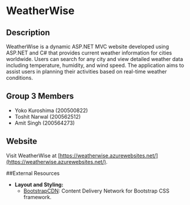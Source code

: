 # WeatherWise

## Description
WeatherWise is a dynamic ASP.NET MVC website developed using ASP.NET and C# that provides current weather information for cities worldwide. Users can search for any city and view detailed weather data including temperature, humidity, and wind speed. The application aims to assist users in planning their activities based on real-time weather conditions.

## Group 3 Members
- Yoko Kuroshima (200500822) 
- Toshit Narwal (200562512)
- Amit Singh (200564273)

## Website
Visit WeatherWise at [https://weatherwise.azurewebsites.net/](https://weatherwise.azurewebsites.net/).

##External Resources
- **Layout and Styling:**
  - [BootstrapCDN](https://www.bootstrapcdn.com/): Content Delivery Network for Bootstrap CSS framework.
